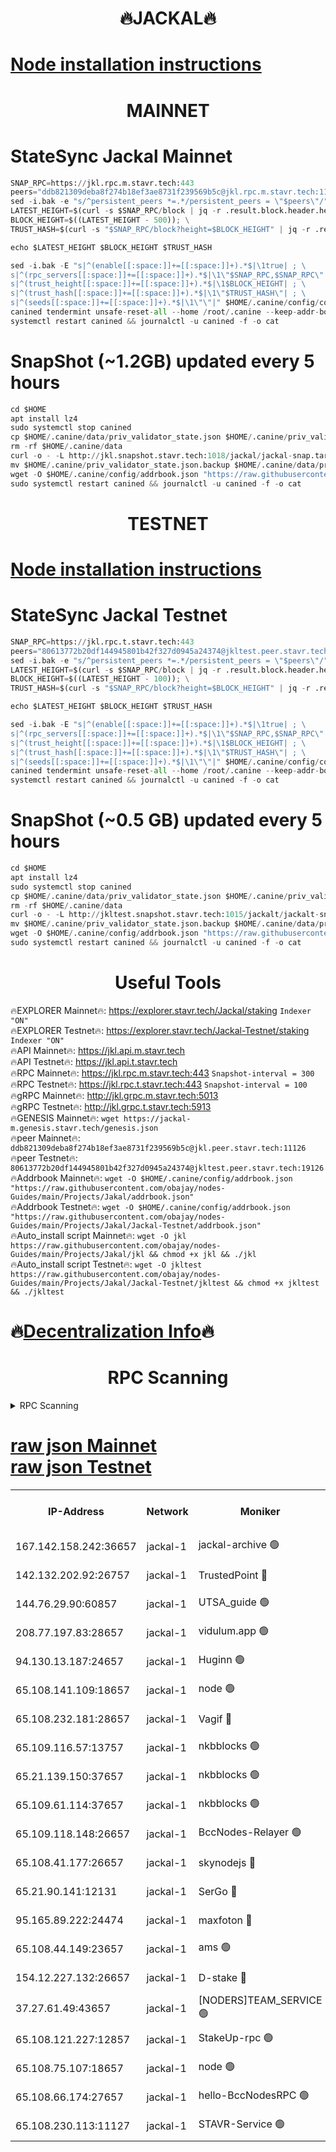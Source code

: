 <h1 align="center"> 🔥JACKAL🔥</h1>

[Node installation instructions](https://github.com/obajay/nodes-Guides/tree/main/Projects/Jakal)
=

<h1 align="center"> MAINNET</h1>

# StateSync Jackal Mainnet
```python
SNAP_RPC=https://jkl.rpc.m.stavr.tech:443
peers="ddb821309deba8f274b18ef3ae8731f239569b5c@jkl.rpc.m.stavr.tech:11126"
sed -i.bak -e "s/^persistent_peers *=.*/persistent_peers = \"$peers\"/" $HOME/.canine/config/config.toml
LATEST_HEIGHT=$(curl -s $SNAP_RPC/block | jq -r .result.block.header.height); \
BLOCK_HEIGHT=$((LATEST_HEIGHT - 500)); \
TRUST_HASH=$(curl -s "$SNAP_RPC/block?height=$BLOCK_HEIGHT" | jq -r .result.block_id.hash)

echo $LATEST_HEIGHT $BLOCK_HEIGHT $TRUST_HASH

sed -i.bak -E "s|^(enable[[:space:]]+=[[:space:]]+).*$|\1true| ; \
s|^(rpc_servers[[:space:]]+=[[:space:]]+).*$|\1\"$SNAP_RPC,$SNAP_RPC\"| ; \
s|^(trust_height[[:space:]]+=[[:space:]]+).*$|\1$BLOCK_HEIGHT| ; \
s|^(trust_hash[[:space:]]+=[[:space:]]+).*$|\1\"$TRUST_HASH\"| ; \
s|^(seeds[[:space:]]+=[[:space:]]+).*$|\1\"\"|" $HOME/.canine/config/config.toml
canined tendermint unsafe-reset-all --home /root/.canine --keep-addr-book
systemctl restart canined && journalctl -u canined -f -o cat
```
# SnapShot (~1.2GB) updated every 5 hours
```python
cd $HOME
apt install lz4
sudo systemctl stop canined
cp $HOME/.canine/data/priv_validator_state.json $HOME/.canine/priv_validator_state.json.backup
rm -rf $HOME/.canine/data
curl -o - -L http://jkl.snapshot.stavr.tech:1018/jackal/jackal-snap.tar.lz4 | lz4 -c -d - | tar -x -C $HOME/.canine --strip-components 2
mv $HOME/.canine/priv_validator_state.json.backup $HOME/.canine/data/priv_validator_state.json
wget -O $HOME/.canine/config/addrbook.json "https://raw.githubusercontent.com/obajay/nodes-Guides/main/Projects/Jakal/addrbook.json"
sudo systemctl restart canined && journalctl -u canined -f -o cat
```

<h1 align="center"> TESTNET</h1>

[Node installation instructions](https://github.com/obajay/nodes-Guides/tree/main/Projects/Jakal/Jackal-Testnet)
=

# StateSync Jackal Testnet
```python
SNAP_RPC=https://jkl.rpc.t.stavr.tech:443
peers="80613772b20df144945801b42f327d0945a24374@jkltest.peer.stavr.tech:19126"
sed -i.bak -e "s/^persistent_peers *=.*/persistent_peers = \"$peers\"/" $HOME/.canine/config/config.toml
LATEST_HEIGHT=$(curl -s $SNAP_RPC/block | jq -r .result.block.header.height); \
BLOCK_HEIGHT=$((LATEST_HEIGHT - 100)); \
TRUST_HASH=$(curl -s "$SNAP_RPC/block?height=$BLOCK_HEIGHT" | jq -r .result.block_id.hash)

echo $LATEST_HEIGHT $BLOCK_HEIGHT $TRUST_HASH

sed -i.bak -E "s|^(enable[[:space:]]+=[[:space:]]+).*$|\1true| ; \
s|^(rpc_servers[[:space:]]+=[[:space:]]+).*$|\1\"$SNAP_RPC,$SNAP_RPC\"| ; \
s|^(trust_height[[:space:]]+=[[:space:]]+).*$|\1$BLOCK_HEIGHT| ; \
s|^(trust_hash[[:space:]]+=[[:space:]]+).*$|\1\"$TRUST_HASH\"| ; \
s|^(seeds[[:space:]]+=[[:space:]]+).*$|\1\"\"|" $HOME/.canine/config/config.toml
canined tendermint unsafe-reset-all --home /root/.canine --keep-addr-book
systemctl restart canined && journalctl -u canined -f -o cat
```
# SnapShot (~0.5 GB) updated every 5 hours
```python
cd $HOME
apt install lz4
sudo systemctl stop canined
cp $HOME/.canine/data/priv_validator_state.json $HOME/.canine/priv_validator_state.json.backup
rm -rf $HOME/.canine/data
curl -o - -L http://jkltest.snapshot.stavr.tech:1015/jackalt/jackalt-snap.tar.lz4 | lz4 -c -d - | tar -x -C $HOME/.canine --strip-components 2
mv $HOME/.canine/priv_validator_state.json.backup $HOME/.canine/data/priv_validator_state.json
wget -O $HOME/.canine/config/addrbook.json "https://raw.githubusercontent.com/obajay/nodes-Guides/main/Projects/Jakal/Jackal-Testnet/addrbook.json"
sudo systemctl restart canined && journalctl -u canined -f -o cat
```

 <h1 align="center"> Useful Tools</h1>

🔥EXPLORER Mainnet🔥:      https://explorer.stavr.tech/Jackal/staking		        `Indexer "ON"` \
🔥EXPLORER Testnet🔥:      https://explorer.stavr.tech/Jackal-Testnet/staking     `Indexer "ON"` \
🔥API Mainnet🔥: 			 		 https://jkl.api.m.stavr.tech \
🔥API Testnet🔥: 			 		 https://jkl.api.t.stavr.tech \
🔥RPC Mainnet🔥:           https://jkl.rpc.m.stavr.tech:443              `Snapshot-interval = 300` \
🔥RPC Testnet🔥:           https://jkl.rpc.t.stavr.tech:443              `Snapshot-interval = 100` \
🔥gRPC Mainnet🔥:          http://jkl.grpc.m.stavr.tech:5013 \
🔥gRPC Testnet🔥:          http://jkl.grpc.t.stavr.tech:5913 \
🔥GENESIS Mainnet🔥:    `wget https://jackal-m.genesis.stavr.tech/genesis.json` \
🔥peer Mainnet🔥:					 `ddb821309deba8f274b18ef3ae8731f239569b5c@jkl.peer.stavr.tech:11126` \
🔥peer Testnet🔥:					 `80613772b20df144945801b42f327d0945a24374@jkltest.peer.stavr.tech:19126` \
🔥Addrbook Mainnet🔥:    ```wget -O $HOME/.canine/config/addrbook.json "https://raw.githubusercontent.com/obajay/nodes-Guides/main/Projects/Jakal/addrbook.json"``` \
🔥Addrbook Testnet🔥:    ```wget -O $HOME/.canine/config/addrbook.json "https://raw.githubusercontent.com/obajay/nodes-Guides/main/Projects/Jakal/Jackal-Testnet/addrbook.json"``` \
🔥Auto_install script Mainnet🔥: ```wget -O jkl https://raw.githubusercontent.com/obajay/nodes-Guides/main/Projects/Jakal/jkl && chmod +x jkl && ./jkl``` \
🔥Auto_install script Testnet🔥: ```wget -O jkltest https://raw.githubusercontent.com/obajay/nodes-Guides/main/Projects/Jakal/Jackal-Testnet/jkltest && chmod +x jkltest && ./jkltest```

🔥[Decentralization Info](https://github.com/obajay/StateSync-snapshots/tree/main/Projects/Jackal/Decentralization)🔥
=

<h1 align="center"> RPC Scanning</h1>

<details>
<summary>RPC Scanning</summary>

<h2 align="center"> We scan nodes in real time every 4 hours. And we provide the final result of RPC endpoints.
We cannot influence the operation of these nodes in any way. </h2>


```python
If Voting Power is higher than 0 --> then the Node is a validator of the network and may be subject to attack and be a potential threat to the chain.
```
```python
We marked such validators with a red symbol
```

</details>

[raw json Mainnet](https://rpc-check.jaclalm.stavr.tech/jaclalm/rpc-jaclalm-result.json) \
[raw json Testnet](https://github.com/obajay/StateSync-snapshots/tree/main/Projects/Jackal/Rpc-Check-Testnet)
=

<table><tr><th>IP-Address</th><th>Network</th><th>Moniker</th><th>Latest Block Height</th><th>Earliest Block Height</th><th>Catching Up</th><th>Tx Index</th><th>Voting Power</th><th>Scan Time</th></tr><tr><td>167.142.158.242:36657</td><td>jackal-1</td><td>jackal-archive 🟢</td><td>6635679</td><td>2770293</td><td>False</td><td>on</td><td>0</td><td>2024-02-25T22:47:10.874283601UTC</td></tr><tr><td>142.132.202.92:26757</td><td>jackal-1</td><td>TrustedPoint 🔴</td><td>6635658</td><td>6129401</td><td>False</td><td>on</td><td>291220</td><td>2024-02-25T22:45:03.890899949UTC</td></tr><tr><td>144.76.29.90:60857</td><td>jackal-1</td><td>UTSA_guide 🟢</td><td>6635670</td><td>6280001</td><td>False</td><td>on</td><td>0</td><td>2024-02-25T22:46:15.644526770UTC</td></tr><tr><td>208.77.197.83:28657</td><td>jackal-1</td><td>vidulum.app 🟢</td><td>6635679</td><td>6296001</td><td>False</td><td>on</td><td>0</td><td>2024-02-25T22:47:06.001569717UTC</td></tr><tr><td>94.130.13.187:24657</td><td>jackal-1</td><td>Huginn 🟢</td><td>6588265</td><td>6424001</td><td>False</td><td>on</td><td>0</td><td>2024-02-25T22:47:21.953073289UTC</td></tr><tr><td>65.108.141.109:18657</td><td>jackal-1</td><td>node 🟢</td><td>6635654</td><td>6444728</td><td>False</td><td>on</td><td>0</td><td>2024-02-25T22:44:40.211702523UTC</td></tr><tr><td>65.108.232.181:28657</td><td>jackal-1</td><td>Vagif 🔴</td><td>6635672</td><td>6462201</td><td>False</td><td>off</td><td>60003</td><td>2024-02-25T22:46:24.762410218UTC</td></tr><tr><td>65.109.116.57:13757</td><td>jackal-1</td><td>nkbblocks 🟢</td><td>6635683</td><td>6468668</td><td>False</td><td>on</td><td>0</td><td>2024-02-25T22:47:30.625368405UTC</td></tr><tr><td>65.21.139.150:37657</td><td>jackal-1</td><td>nkbblocks 🟢</td><td>6635656</td><td>6473101</td><td>False</td><td>on</td><td>0</td><td>2024-02-25T22:44:52.916407173UTC</td></tr><tr><td>65.109.61.114:37657</td><td>jackal-1</td><td>nkbblocks 🟢</td><td>6635664</td><td>6473101</td><td>False</td><td>on</td><td>0</td><td>2024-02-25T22:45:35.558087049UTC</td></tr><tr><td>65.109.118.148:26657</td><td>jackal-1</td><td>BccNodes-Relayer 🟢</td><td>6635669</td><td>6489001</td><td>False</td><td>on</td><td>0</td><td>2024-02-25T22:46:07.074170458UTC</td></tr><tr><td>65.108.41.177:26657</td><td>jackal-1</td><td>skynodejs 🔴</td><td>6635679</td><td>6509001</td><td>False</td><td>on</td><td>83703</td><td>2024-02-25T22:47:11.234158921UTC</td></tr><tr><td>65.21.90.141:12131</td><td>jackal-1</td><td>SerGo 🔴</td><td>6635657</td><td>6535657</td><td>False</td><td>off</td><td>51100</td><td>2024-02-25T22:44:57.424550757UTC</td></tr><tr><td>95.165.89.222:24474</td><td>jackal-1</td><td>maxfoton 🔴</td><td>6635672</td><td>6535672</td><td>False</td><td>off</td><td>117661</td><td>2024-02-25T22:46:25.189520147UTC</td></tr><tr><td>65.108.44.149:23657</td><td>jackal-1</td><td>ams 🟢</td><td>6635674</td><td>6571141</td><td>False</td><td>on</td><td>0</td><td>2024-02-25T22:46:35.860817186UTC</td></tr><tr><td>154.12.227.132:26657</td><td>jackal-1</td><td>D-stake 🔴</td><td>6635654</td><td>6591001</td><td>False</td><td>off</td><td>130243</td><td>2024-02-25T22:44:35.650082620UTC</td></tr><tr><td>37.27.61.49:43657</td><td>jackal-1</td><td>[NODERS]TEAM_SERVICE 🟢</td><td>6635652</td><td>6591201</td><td>False</td><td>on</td><td>0</td><td>2024-02-25T22:44:24.570764337UTC</td></tr><tr><td>65.108.121.227:12857</td><td>jackal-1</td><td>StakeUp-rpc 🟢</td><td>6635659</td><td>6604001</td><td>False</td><td>on</td><td>0</td><td>2024-02-25T22:45:08.472377106UTC</td></tr><tr><td>65.108.75.107:18657</td><td>jackal-1</td><td>node 🟢</td><td>6635665</td><td>6616732</td><td>False</td><td>on</td><td>0</td><td>2024-02-25T22:45:42.102899145UTC</td></tr><tr><td>65.108.66.174:27657</td><td>jackal-1</td><td>hello-BccNodesRPC 🟢</td><td>6635670</td><td>6628401</td><td>False</td><td>on</td><td>0</td><td>2024-02-25T22:46:16.134091365UTC</td></tr><tr><td>65.108.230.113:11127</td><td>jackal-1</td><td>STAVR-Service 🟢</td><td>6635675</td><td>6634001</td><td>False</td><td>on</td><td>0</td><td>2024-02-25T22:46:42.353444681UTC</td></tr></table>
